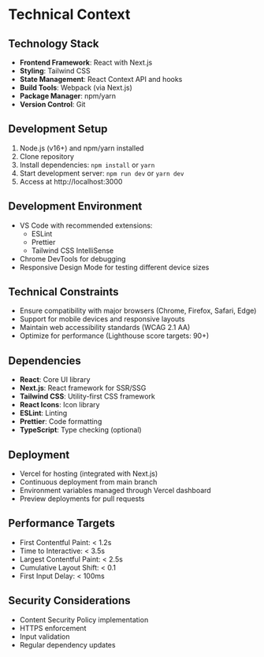 # Technical Context

## Technology Stack
- **Frontend Framework**: React with Next.js
- **Styling**: Tailwind CSS
- **State Management**: React Context API and hooks
- **Build Tools**: Webpack (via Next.js)
- **Package Manager**: npm/yarn
- **Version Control**: Git

## Development Setup
1. Node.js (v16+) and npm/yarn installed
2. Clone repository
3. Install dependencies: `npm install` or `yarn`
4. Start development server: `npm run dev` or `yarn dev`
5. Access at http://localhost:3000

## Development Environment
- VS Code with recommended extensions:
  - ESLint
  - Prettier
  - Tailwind CSS IntelliSense
- Chrome DevTools for debugging
- Responsive Design Mode for testing different device sizes

## Technical Constraints
- Ensure compatibility with major browsers (Chrome, Firefox, Safari, Edge)
- Support for mobile devices and responsive layouts
- Maintain web accessibility standards (WCAG 2.1 AA)
- Optimize for performance (Lighthouse score targets: 90+)

## Dependencies
- **React**: Core UI library
- **Next.js**: React framework for SSR/SSG
- **Tailwind CSS**: Utility-first CSS framework
- **React Icons**: Icon library
- **ESLint**: Linting
- **Prettier**: Code formatting
- **TypeScript**: Type checking (optional)

## Deployment
- Vercel for hosting (integrated with Next.js)
- Continuous deployment from main branch
- Environment variables managed through Vercel dashboard
- Preview deployments for pull requests

## Performance Targets
- First Contentful Paint: < 1.2s
- Time to Interactive: < 3.5s
- Largest Contentful Paint: < 2.5s
- Cumulative Layout Shift: < 0.1
- First Input Delay: < 100ms

## Security Considerations
- Content Security Policy implementation
- HTTPS enforcement
- Input validation
- Regular dependency updates 